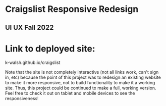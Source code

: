 # Craigslist Responsive Redesign
## UI UX Fall 2022

# Link to deployed site:
k-walsh.github.io/craigslist

Note that the site is not completely interactive (not all links work, can't sign in, etc) because the point of this project was to redesign an existing website to make it more responsive, not to build functionality to make it a working site. Thus, this project could be continued to make a full, working version. Feel free to check it out on tablet and mobile devices to see the responsiveness!
